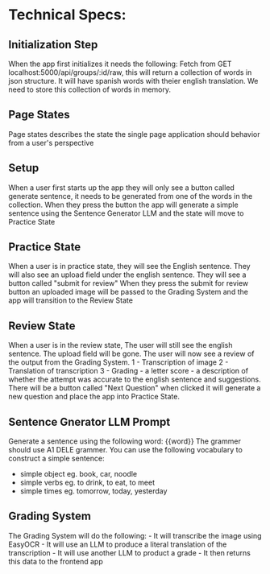 # Technical Specs:

## Initialization Step
When the app first initializes it needs the following:
Fetch from GET localhost:5000/api/groups/:id/raw, this will return a collection of words in json structure. It will have spanish words with theier english translation. We need to store this collection of words in memory.

## Page States
Page states describes the state the single page application should behavior from a user's perspective


## Setup
When a user first starts up the app they will only see a button called generate sentence, it needs to be generated from one of the words in the collection.
When they press the button the app will generate a simple sentence using the Sentence Generator LLM and the state will move to Practice State

## Practice State
When a user is in practice state, they will see the English sentence.
They will also see an upload field under the english sentence.
They will see a button called "submit for review"
When they press the submit for review button an uploaded image will be passed to the Grading System and the app will transition to the Review State


## Review State
When a user is in the review state,
The user will still see the english sentence.
The upload field will be gone.
The user will now see a review of the output from the Grading System.
1 - Transcription of image
2 - Translation of transcription
3 - Grading
    - a letter score
    - a description of whether the attempt was accurate to the english sentence and suggestions.
There will be a button called "Next Question" when clicked
it will generate a new question and place the app into Practice State.


## Sentence Gnerator LLM Prompt
Generate a sentence using the following word: {{word}}
The grammer should use A1 DELE grammer.
You can use the following vocabulary to construct a simple sentence:
- simple object eg. book, car, noodle
- simple verbs eg. to drink, to eat, to meet
- simple times eg. tomorrow, today, yesterday

 
## Grading System
The Grading System will do the following:
    - It will transcribe the image using EasyOCR
    - It will use an LLM to produce a literal translation of the transcription
    - It will use another LLM to product a grade
    - It then returns this data to the frontend app








